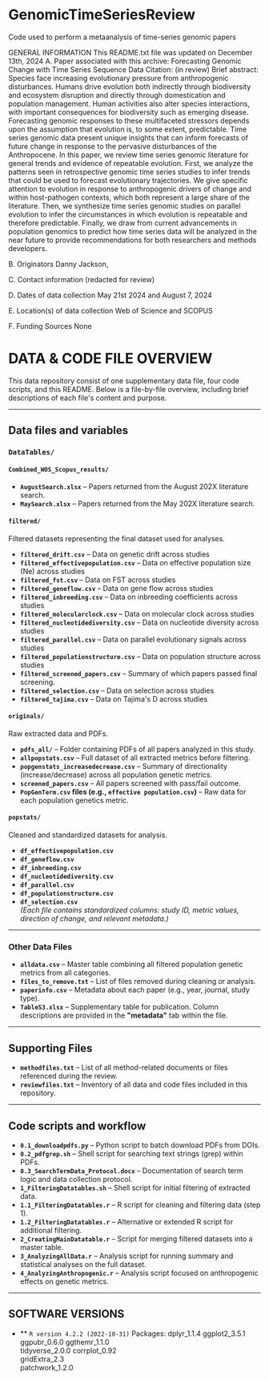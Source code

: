 # GenomicTimeSeriesReview
Code used to perform a metaanalysis of time-series genomic papers

GENERAL INFORMATION
This README.txt file was updated on December 13th, 2024
A. Paper associated with this archive: Forecasting Genomic Change with Time Series Sequence Data
Citation: (in review)
Brief abstract: Species face increasing evolutionary pressure from anthropogenic disturbances. Humans drive evolution both indirectly through biodiversity and ecosystem disruption and directly through domestication and population management. Human activities also alter species interactions, with important consequences for biodiversity such as emerging disease. Forecasting genomic responses to these multifaceted stressors depends upon the assumption that evolution is, to some extent, predictable. Time series genomic data present unique insights that can inform forecasts of future change in response to the pervasive disturbances of the Anthropocene. In this paper, we review time series genomic literature for general trends and evidence of repeatable evolution. First, we analyze the patterns seen in retrospective genomic time series studies to infer trends that could be used to forecast evolutionary trajectories. We give specific attention to evolution in response to anthropogenic drivers of change and within host-pathogen contexts, which both represent a large share of the literature. Then, we synthesize time series genomic studies on parallel evolution to infer the circumstances in which evolution is repeatable and therefore predictable. Finally, we draw from current advancements in population genomics to predict how time series data will be analyzed in the near future to provide recommendations for both researchers and methods developers.

B. Originators
Danny Jackson,

C. Contact information
(redacted for review)

D. Dates of data collection
May 21st 2024 and August 7, 2024

E. Location(s) of data collection
Web of Science and SCOPUS

F. Funding Sources
None


# DATA & CODE FILE OVERVIEW
This data repository consist of one supplementary data file, four code scripts, and this README. Below is a file-by-file overview, including brief descriptions of each file's content and purpose.

---

## Data files and variables
### `DataTables/`

#### `Combined_WOS_Scopus_results/`
- **`AugustSearch.xlsx`** – Papers returned from the August 202X literature search.
- **`MaySearch.xlsx`** – Papers returned from the May 202X literature search.


#### `filtered/`
Filtered datasets representing the final dataset used for analyses.
- **`filtered_drift.csv`** – Data on genetic drift across studies
- **`filtered_effectivepopulation.csv`** – Data on effective population size (Ne) across studies
- **`filtered_fst.csv`** – Data on FST across studies
- **`filtered_geneflow.csv`** – Data on gene flow across studies
- **`filtered_inbreeding.csv`** – Data on inbreeding coefficients across studies
- **`filtered_molecularclock.csv`** – Data on molecular clock  across studies
- **`filtered_nucleotidediversity.csv`** – Data on nucleotide diversity across studies
- **`filtered_parallel.csv`** – Data on parallel evolutionary signals across studies
- **`filtered_populationstructure.csv`** – Data on population structure across studies
- **`filtered_screened_papers.csv`** – Summary of which papers passed final screening.
- **`filtered_selection.csv`** – Data on selection across studies
- **`filtered_tajima.csv`** – Data on Tajima's D across studies

#### `originals/`
Raw extracted data and PDFs.
- **`pdfs_all/`** – Folder containing PDFs of all papers analyzed in this study.
- **`allpopstats.csv`** – Full dataset of all extracted metrics before filtering.
- **`popgenstats_increasedecrease.csv`** – Summary of directionality (increase/decrease) across all population genetic metrics.
- **`screened_papers.csv`** – All papers screened with pass/fail outcome.
- **`PopGenTerm.csv` files (e.g., `effective population.csv`)** – Raw data for each population genetics metric.

#### `popstats/`
Cleaned and standardized datasets for analysis.
- **`df_effectivepopulation.csv`**
- **`df_geneflow.csv`**
- **`df_inbreeding.csv`**
- **`df_nucleotidediversity.csv`**
- **`df_parallel.csv`**
- **`df_populationstructure.csv`**
- **`df_selection.csv`**  
*(Each file contains standardized columns: study ID, metric values, direction of change, and relevant metadata.)*

---

### Other Data Files
- **`alldata.csv`** – Master table combining all filtered population genetic metrics from all categories.
- **`files_to_remove.txt`** – List of files removed during cleaning or analysis.
- **`paperinfo.csv`** – Metadata about each paper (e.g., year, journal, study type).
- **`TableS3.xlsx`** – Supplementary table for publication. Column descriptions are provided in the **"metadata"** tab within the file.

---



## Supporting Files

- **`methodfiles.txt`** – List of all method-related documents or files referenced during the review.
- **`reviewfiles.txt`** – Inventory of all data and code files included in this repository.

---
    
## Code scripts and workflow

- **`0.1_downloadpdfs.py`** – Python script to batch download PDFs from DOIs.
- **`0.2_pdfgrep.sh`** – Shell script for searching text strings (grep) within PDFs.
- **`0.3_SearchTermData_Protocol.docx`** – Documentation of search term logic and data collection protocol.
- **`1_FilteringDatatables.sh`** – Shell script for initial filtering of extracted data.
- **`1.1_FilteringDatatables.r`** – R script for cleaning and filtering data (step 1).
- **`1.2_FilteringDatatables.r`** – Alternative or extended R script for additional filtering.
- **`2_CreatingMainDatatable.r`** – Script for merging filtered datasets into a master table.
- **`3_AnalyzingAllData.r`** – Analysis script for running summary and statistical analyses on the full dataset.
- **`4_AnalyzingAnthropogenic.r`** – Analysis script focused on anthropogenic effects on genetic metrics.

---

## SOFTWARE VERSIONS
- ** `R version 4.2.2 (2022-10-31)`
Packages:
dplyr_1.1.4 
ggplot2_3.5.1
ggpubr_0.6.0
ggthemr_1.1.0  
tidyverse_2.0.0
corrplot_0.92  
gridExtra_2.3  
patchwork_1.2.0